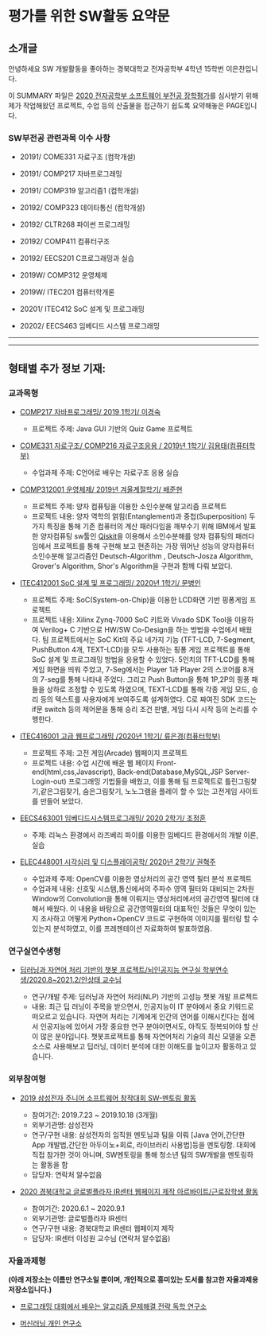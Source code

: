 # 평가를 위한 SW활동 요약문

## 소개글 
안녕하세요 SW 개발활동을 좋아하는 경북대학교 전자공학부 4학년 15학번 이은찬입니다. 

이 SUMMARY 파일은 [2020 전자공학부 소프트웨어 부전공 장학평가](https://github.com/knuee/sw2020/)를 심사받기 위해 제가 작업해왔던 프로젝트, 수업 등의 산출물을 접근하기 쉽도록 요약해놓은 PAGE입니다. 

### SW부전공 관련과목 이수 사항 




- 20191/ COME331 자료구조 (컴학개설)

- 20191/ COMP217 자바프로그래밍

- 20191/ COMP319 알고리즘1 (컴학개설)

- 20192/ COMP323 데이타통신 (컴학개설)

- 20192/ CLTR268 파이썬 프로그래밍

- 20192/ COMP411 컴퓨터구조

- 20192/ EECS201 C프로그래밍과 실습

- 2019W/ COMP312 운영체제

- 2019W/ ITEC201 컴퓨터학개론

- 20201/ ITEC412 SoC 설계 및 프로그래밍

- 20202/ EECS463 임베디드 시스템 프로그래밍

---


---
## 형태별 추가 정보 기재:

### 교과목형

- [COMP217 자바프로그래밍/ 2019 1학기/ 이경숙](https://github.com/purang2/Quizgame_Java)
    * 프로젝트 주제: Java GUI 기반의 Quiz Game 프로젝트



- [COME331 자료구조/ COMP216 자료구조응용 / 2019년 1학기/ 김용태(컴퓨터학부)](https://github.com/purang2/Data-Structure)

     * 수업과제 주제: C언어로 배우는 자료구조 응용 실습
     
     

- [COMP312001 운영체제/ 2019년 겨울계절학기/ 배준현](https://github.com/purang2/OS_QuantumComputing) 

    * 프로젝트 주제: 양자 컴퓨팅을 이용한 소인수분해 알고리즘 프로젝트
    * 프로젝트 내용: 양자 역학의 얽힘(Entanglement)과 중첩(Superposition) 두가지 특징을 통해 기존 컴퓨터의 계산 패러다임을 깨부수기 위해 IBM에서 발표한 양자컴퓨팅 sw툴인 [Qiskit](https://qiskit.org/)을 이용해서 소인수분해를 양자 컴퓨팅의 패러다임에서 프로젝트를 통해 구현해 보고 현존하는 가장 뛰어난 성능의 양자컴퓨터 소인수분해 알고리즘인 Deutsch-Algorithm , Deutsch-Josza Algorithm, Grover's Algorithm, Shor's Algorithm을 구현과 함께 다뤄 보았다.    
  
  
- [ITEC412001 SoC 설계 및 프로그래밍/ 2020년 1학기/ 문병인](https://github.com/purang2/PingpongGame_SoC)

     * 프로젝트 주제: SoC(System-on-Chip)을 이용한 LCD화면 기반 핑퐁게임 프로젝트
     * 프로젝트 내용: Xilinx Zynq-7000 SoC 키트와 Vivado SDK Tool을 이용하여 Verilog+ C 기반으로 HW/SW Co-Design을 하는 방법을 수업에서 배웠다. 팀 프로젝트에서는 SoC Kit의 주요 네가지 기능 (TFT-LCD, 7-Segment, PushButton 4개, TEXT-LCD)을 모두 사용하는 핑퐁 게임 프로젝트를 통해 SoC 설계 및 프로그래밍 방법을 응용할 수 있었다. 5인치의 TFT-LCD를 통해 게임 화면을 띄워 주었고, 7-Seg에서는 Player 1과 Player 2의 스코어를 8개의 7-seg를 통해 나타내 주었다. 그리고 Push Button을 통해 1P,2P의 핑퐁 패들을 상하로 조정할 수 있도록 하였으며, TEXT-LCD를 통해 각종 게임 모드, 승리 등의 텍스트를 사용자에게 보여주도록 설계하였다. C로 짜여진 SDK 코드는 if문 switch 등의 제어문을 통해 승리 조건 판별, 게임 다시 시작 등의 논리를 수행한다.

- [ITEC416001 고급 웹프로그래밍 /2020년 1학기/ 류은경(컴퓨터학부)](https://github.com/purang2/ArcadeGame_AdvWebProgramming)
     
     * 프로젝트 주제: 고전 게임(Arcade) 웹페이지 프로젝트 
     * 프로젝트 내용: 수업 시간에 배운 웹 페이지 Front-end(html,css,Javascript), Back-end(Database,MySQL,JSP Server-Login-out) 프로그래밍 기법들을 배웠고, 이를 통해 팀 프로젝트로 틀린그림찾기,같은그림찾기, 숨은그림찾기, 노노그램을 플레이 할 수 있는 고전게임 사이트를 만들어 보았다.

- [EECS463001 임베디드시스템프로그래밍/ 2020 2학기/ 조정훈](https://github.com/purang2/Embedded_SystemProgramming)

     * 주제: 리눅스 환경에서 라즈베리 파이를 이용한 임베디드 환경에서의 개발 이론,실습 
     

- [ELEC448001 시각심리 및 디스플레이공학/ 2020년 2학기/ 권혁주](https://github.com/purang2/ImageProcessing_Display)

     * 수업과제 주제: OpenCV를 이용한 영상처리의 공간 영역 필터 분석 프로젝트
     * 수업과제 내용: 신호및 시스템,통신에서의 주파수 영역 필터와 대비되는 2차원 Window의 Convolution을 통해 이뤄지는 영상처리에서의 공간영역 필터에 대해서 배웠다. 이 내용을 바탕으로 공간영역필터의 대표적인 것들은 무엇이 있는지 조사하고 어떻게 Python+OpenCV 코드로 구현하여 이미지를 필터링 할 수 있는지 분석하였고, 이를 프레젠테이션 자료화하여 발표하였음.
     

### 연구실연수생형

- [딥러닝과 자연어 처리 기반의 챗봇 프로젝트/뇌인공지능 연구실 학부연수생/2020.8~2021.2/안상태 교수님](https://github.com/purang2/Chatbot_brainAiLabKNU)

     * 연구/개발 주제: 딥러닝과 자연어 처리(NLP) 기반의 고성능 챗봇 개발 프로젝트
     * 내용: 최근 딥 러닝이 주목을 받으면서, 인공지능이 IT 분야에서 중요 키워드로 떠오르고 있습니다. 자연어 처리는 기계에게 인간의 언어를 이해시킨다는 점에서 인공지능에 있어서 가장 중요한 연구 분야이면서도, 아직도 정복되어야 할 산이 많은 분야입니다. 챗봇프로젝트를 통해 자연어처리 기술의 최신 모델을 오픈소스로 사용해보고 딥러닝, 데이터 분석에 대한 이해도를 높이고자 활동하고 있습니다. 
     
     
### 외부참여형

- [2019 삼성전자 주니어 소프트웨어 창작대회 SW-멘토링 활동](https://github.com/purang2/SWmentoring_at_Samsung)
     * 참여기간: 2019.7.23 ~ 2019.10.18 (3개월)
     * 외부기관명: 삼성전자
     * 연구/구현 내용: 삼성전자의 임직원 멘토님과 팀을 이뤄 [Java 언어,간단한 App 개발법,간단한 아두이노+회로, 라이브러리 사용법]등을 멘토링함. 대회에 직접 참가한 것이 아니며, SW멘토링을 통해 청소년 팀의 SW개발을 멘토링하는 활동을 함
     * 담당자: 연락처 알수없음
     
     
- [2020 경북대학교 글로벌플라자 IR센터 웹페이지 제작 아르바이트/근로장학생 활동](https://github.com/purang2/WebDevScholarship_GlobalPlaza)
     * 참여기간: 2020.6.1 ~ 2020.9.1 
     * 외부기관명: 글로벌플라자 IR센터
     * 연구/구현 내용: 경북대학교 IR센터 웹페이지 제작 
     * 담당자: IR센터 이성원 교수님 (연락처 알수없음)
     
     
### 자율과제형

**(아래 저장소는 이름만 연구소일 뿐이며, 개인적으로 흥미있는 도서를 참고한 자율과제용 저장소입니다.)** 

- [프로그래밍 대회에서 배우는 알고리즘 문제해결 전략 독학 연구소](https://github.com/purang2/Algorithmic-Problem-Solving)

- [머신러닝 개인 연구소](https://github.com/purang2/James)

     
